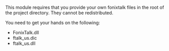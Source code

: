 This module requires that you provide your own fonixtalk files in the root of the project directory. They cannot be redistributed.

You need to get your hands on the following:
- FonixTalk.dll
- ftalk_us.dic
- ftalk_us.dll